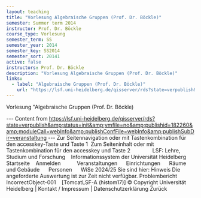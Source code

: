 ```yaml
---
layout: teaching
title: "Vorlesung Algebraische Gruppen (Prof. Dr. Böckle)"
semester: Summer term 2014
instructor: Prof. Dr. Böckle
course_type: Vorlesung
semester_term: SS
semester_year: 2014
semester_key: SS2014
semester_sort: 20141
active: false
instructors: Prof. Dr. Böckle
description: "Vorlesung Algebraische Gruppen (Prof. Dr. Böckle)"
links:
  - label: "Algebraische Gruppen (Prof. Dr. Böckle)"
    url: "https://lsf.uni-heidelberg.de/qisserver/rds?state=verpublish&amp;status=init&amp;vmfile=no&amp;publishid=182260&amp;moduleCall=webInfo&amp;publishConfFile=webInfo&amp;publishSubDir=veranstaltung"
---
```


Vorlesung "Algebraische Gruppen (Prof. Dr. Böckle)

--- Content from https://lsf.uni-heidelberg.de/qisserver/rds?state=verpublish&amp;status=init&amp;vmfile=no&amp;publishid=182260&amp;moduleCall=webInfo&amp;publishConfFile=webInfo&amp;publishSubDir=veranstaltung ---
Zur Seitennavigation oder mit Tastenkombination für den accesskey-Taste und Taste 1&nbsp; Zum Seiteninhalt oder mit Tastenkombination für den accesskey und Taste 2&nbsp; &nbsp;&nbsp;&nbsp;&nbsp;&nbsp;&nbsp;&nbsp;&nbsp;&nbsp;&nbsp;&nbsp;&nbsp; LSF: Lehre, Studium und Forschung &nbsp;&nbsp;&nbsp;Informationssystem der Universit&auml;t Heidelberg Startseite &nbsp;&nbsp; Anmelden &nbsp;&nbsp; &nbsp; &nbsp;&nbsp;&nbsp;&nbsp; Veranstaltungen &nbsp;&nbsp;&nbsp;&nbsp; Einrichtungen &nbsp;&nbsp;&nbsp;&nbsp; Räume und Gebäude &nbsp;&nbsp;&nbsp;&nbsp; Personen &nbsp;&nbsp;&nbsp;&nbsp; WiSe 2024/25 Sie sind hier: Hinweis Die angeforderte Auswertung ist zur Zeit nicht verfügbar. Problembericht IncorrectObject-001 &nbsp;&nbsp; [TomcatLSF-A (histom17)] © Copyright Universität Heidelberg&nbsp;|&nbsp;Kontakt / Impressum&nbsp;|&nbsp;Datenschutzerklärung Zur&uuml;ck

